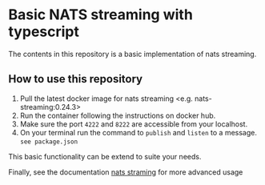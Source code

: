 # Basic NATS streaming with typescript

The contents in this repository is a basic implementation of nats streaming.

## How to use this repository

1. Pull the latest docker image for nats streaming <e.g. nats-streaming:0.24.3>
2. Run the container following the instructions on docker hub.
3. Make sure the port `4222` and `8222` are accessible from your localhost.
4. On your terminal run the command to `publish` and `listen` to a message. `see package.json`

This basic functionality can be extend to suite your needs.

Finally, see the documentation [nats straming](https://www.npmjs.com/package/node-nats-streaming) for more advanced usage
